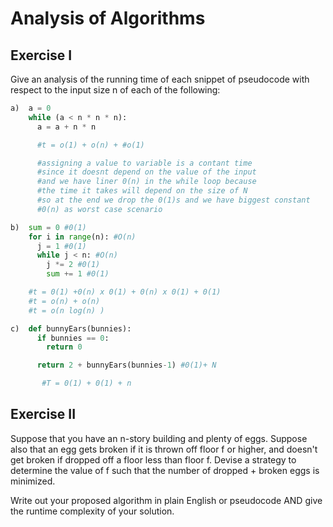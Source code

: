 # Analysis of Algorithms

## Exercise I

Give an analysis of the running time of each snippet of
pseudocode with respect to the input size n of each of the following:

```python
a)  a = 0
    while (a < n * n * n):
      a = a + n * n

      #t = o(1) + o(n) + #o(1)

      #assigning a value to variable is a contant time 
      #since it doesnt depend on the value of the input
      #and we have liner 0(n) in the while loop because
      #the time it takes will depend on the size of N
      #so at the end we drop the 0(1)s and we have biggest constant
      #0(n) as worst case scenario
```


```python
b)  sum = 0 #0(1)
    for i in range(n): #O(n)
      j = 1 #0(1)
      while j < n: #O(n)
        j *= 2 #0(1)
        sum += 1 #0(1)

    #t = 0(1) +0(n) x 0(1) + 0(n) x 0(1) + 0(1)
    #t = o(n) + o(n)
    #t = o(n log(n) )
```

```python
c)  def bunnyEars(bunnies):
      if bunnies == 0:
        return 0

      return 2 + bunnyEars(bunnies-1) #0(1)+ N

       #T = 0(1) + 0(1) + n
```

## Exercise II

Suppose that you have an n-story building and plenty of eggs. Suppose also that an egg gets broken if it is thrown off floor f or higher, and doesn't get broken if dropped off a floor less than floor f. Devise a strategy to determine the value of f such that the number of dropped + broken eggs is minimized.

Write out your proposed algorithm in plain English or pseudocode AND give the runtime complexity of your solution.
